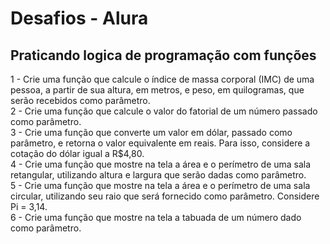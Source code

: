 
<h1>Desafios - Alura</h1>
<h2>Praticando logica de programação com funções</h2>
1 - Crie uma função que calcule o índice de massa corporal (IMC) de uma pessoa, a partir de sua altura, em metros, e peso, em quilogramas, que serão recebidos como parâmetro.
<br>
2 - Crie uma função que calcule o valor do fatorial de um número passado como parâmetro.
<br>
3 - Crie uma função que converte um valor em dólar, passado como parâmetro, e retorna o valor equivalente em reais. Para isso, considere a cotação do dólar igual a R$4,80.
<br>
4 - Crie uma função que mostre na tela a área e o perímetro de uma sala retangular, utilizando altura e largura que serão dadas como parâmetro.
<br>
5 - Crie uma função que mostre na tela a área e o perímetro de uma sala circular, utilizando seu raio que será fornecido como parâmetro. Considere Pi = 3,14.
<br>
6 - Crie uma função que mostre na tela a tabuada de um número dado como parâmetro.
